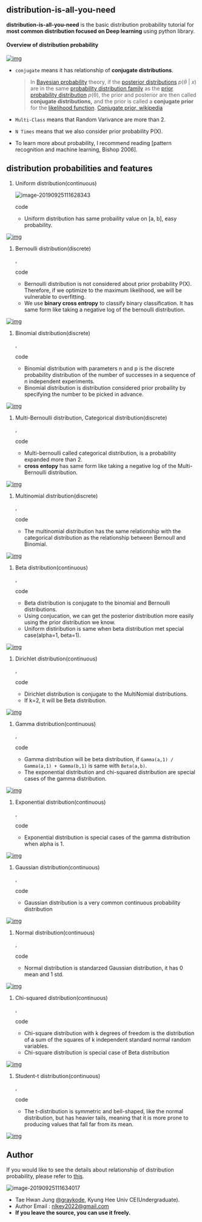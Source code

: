 ## **distribution-is-all-you-need**

**distribution-is-all-you-need** is the basic distribution probability tutorial for **most common distribution focused on Deep learning** using python library.

#### Overview of distribution probability

[![img](https://cy-1256894686.cos.ap-beijing.myqcloud.com/cy/2019-09-25-031409.png)](https://github.com/graykode/distribution-is-all-you-need/blob/master/overview.png)

- `conjugate` means it has relationship of **conjugate distributions**.

    > In [Bayesian probability](https://en.wikipedia.org/wiki/Bayesian_probability) theory, if the [posterior distributions](https://en.wikipedia.org/wiki/Posterior_probability) *p*(*θ* | *x*) are in the same [probability distribution family](https://en.wikipedia.org/wiki/List_of_probability_distributions) as the [prior probability distribution](https://en.wikipedia.org/wiki/Prior_probability_distribution) *p*(θ), the prior and posterior are then called **conjugate distributions,** and the prior is called a **conjugate prior** for the [likelihood function](https://en.wikipedia.org/wiki/Likelihood_function). [Conjugate prior, wikipedia](https://en.wikipedia.org/wiki/Conjugate_prior)

- `Multi-Class` means that Random Varivance are more than 2.

- `N Times` means that we also consider prior probability P(X).

- To learn more about probability, I recommend reading [pattern recognition and machine learning, Bishop 2006].

## distribution probabilities and features

1. Uniform distribution(continuous)

    ![image-20190925111628343](https://cy-1256894686.cos.ap-beijing.myqcloud.com/cy/2019-09-25-031628.png) 

    code

    - Uniform distribution has same probaility value on [a, b], easy probability.

[![img](https://cy-1256894686.cos.ap-beijing.myqcloud.com/cy/2019-09-25-031410.png)](https://github.com/graykode/distribution-is-all-you-need/blob/master/graph/uniform.png)

1. Bernoulli distribution(discrete)

    ,

     

    code

    - Bernoulli distribution is not considered about prior probability P(X). Therefore, if we optimize to the maximum likelihood, we will be vulnerable to overfitting.
    - We use **binary cross entropy** to classify binary classification. It has same form like taking a negative log of the bernoulli distribution.

[![img](https://cy-1256894686.cos.ap-beijing.myqcloud.com/cy/2019-09-25-031411.png)](https://github.com/graykode/distribution-is-all-you-need/blob/master/graph/bernoulli.png)

1. Binomial distribution(discrete)

    ,

     

    code

    - Binomial distribution with parameters n and p is the discrete probability distribution of the number of successes in a sequence of n independent experiments.
    - Binomial distribution is distribution considered prior probaility by specifying the number to be picked in advance.

[![img](https://cy-1256894686.cos.ap-beijing.myqcloud.com/cy/2019-09-25-031412.png)](https://github.com/graykode/distribution-is-all-you-need/blob/master/graph/binomial.png)

1. Multi-Bernoulli distribution, Categorical distribution(discrete)

    ,

     

    code

    - Multi-bernoulli called categorical distribution, is a probability expanded more than 2.
    - **cross entopy** has same form like taking a negative log of the Multi-Bernoulli distribution.

[![img](https://cy-1256894686.cos.ap-beijing.myqcloud.com/cy/2019-09-25-31420.png)](https://github.com/graykode/distribution-is-all-you-need/blob/master/graph/categorical.png)

1. Multinomial distribution(discrete)

    ,

     

    code

    - The multinomial distribution has the same relationship with the categorical distribution as the relationship between Bernoull and Binomial.

[![img](https://cy-1256894686.cos.ap-beijing.myqcloud.com/cy/2019-09-25-031413.png)](https://github.com/graykode/distribution-is-all-you-need/blob/master/graph/multinomial.png)

1. Beta distribution(continuous)

    ,

     

    code

    - Beta distribution is conjugate to the binomial and Bernoulli distributions.
    - Using conjucation, we can get the posterior distribution more easily using the prior distribution we know.
    - Uniform distiribution is same when beta distribution met special case(alpha=1, beta=1).

[![img](https://cy-1256894686.cos.ap-beijing.myqcloud.com/cy/2019-09-25-31414.png)](https://github.com/graykode/distribution-is-all-you-need/blob/master/graph/beta.png)

1. Dirichlet distribution(continuous)

    ,

     

    code

    - Dirichlet distribution is conjugate to the MultiNomial distributions.
    - If k=2, it will be Beta distribution.

[![img](https://cy-1256894686.cos.ap-beijing.myqcloud.com/cy/2019-09-25-031419.png)](https://github.com/graykode/distribution-is-all-you-need/blob/master/graph/dirichlet.png)

1. Gamma distribution(continuous)

    ,

     

    code

    - Gamma distribution will be beta distribution, if `Gamma(a,1) / Gamma(a,1) + Gamma(b,1)` is same with `Beta(a,b)`.
    - The exponential distribution and chi-squared distribution are special cases of the gamma distribution.

[![img](https://cy-1256894686.cos.ap-beijing.myqcloud.com/cy/2019-09-25-031414.png)](https://github.com/graykode/distribution-is-all-you-need/blob/master/graph/gamma.png)

1. Exponential distribution(continuous)

    ,

     

    code

    - Exponential distribution is special cases of the gamma distribution when alpha is 1.

[![img](https://cy-1256894686.cos.ap-beijing.myqcloud.com/cy/2019-09-25-031415.png)](https://github.com/graykode/distribution-is-all-you-need/blob/master/graph/exponential.png)

1. Gaussian distribution(continuous)

    ,

     

    code

    - Gaussian distribution is a very common continuous probability distribution

[![img](https://cy-1256894686.cos.ap-beijing.myqcloud.com/cy/2019-09-25-031416.png)](https://github.com/graykode/distribution-is-all-you-need/blob/master/graph/gaussian.png)

1. Normal distribution(continuous)

    ,

     

    code

    - Normal distribution is standarzed Gaussian distribution, it has 0 mean and 1 std.

[![img](https://cy-1256894686.cos.ap-beijing.myqcloud.com/cy/2019-09-25-031420.png)](https://github.com/graykode/distribution-is-all-you-need/blob/master/graph/normal.png)

1. Chi-squared distribution(continuous)

    ,

     

    code

    - Chi-square distribution with k degrees of freedom is the distribution of a sum of the squares of k independent standard normal random variables.
    - Chi-square distribution is special case of Beta distribution

[![img](https://cy-1256894686.cos.ap-beijing.myqcloud.com/cy/2019-09-25-031418.png)](https://github.com/graykode/distribution-is-all-you-need/blob/master/graph/chi-squared.png)

1. Student-t distribution(continuous)

    ,

     

    code

    - The t-distribution is symmetric and bell-shaped, like the normal distribution, but has heavier tails, meaning that it is more prone to producing values that fall far from its mean.

[![img](https://cy-1256894686.cos.ap-beijing.myqcloud.com/cy/2019-09-25-031417.png)](https://github.com/graykode/distribution-is-all-you-need/blob/master/graph/student_t.png)

## Author

If you would like to see the details about relationship of distribution probability, please refer to [this](https://en.wikipedia.org/wiki/Relationships_among_probability_distributions).

![image-20190925111634017](https://cy-1256894686.cos.ap-beijing.myqcloud.com/cy/2019-09-25-031634.png)

- Tae Hwan Jung [@graykode](https://github.com/graykode), Kyung Hee Univ CE(Undergraduate).
- Author Email : [nlkey2022@gmail.com](mailto:nlkey2022@gmail.com)
- **If you leave the source, you can use it freely.**

